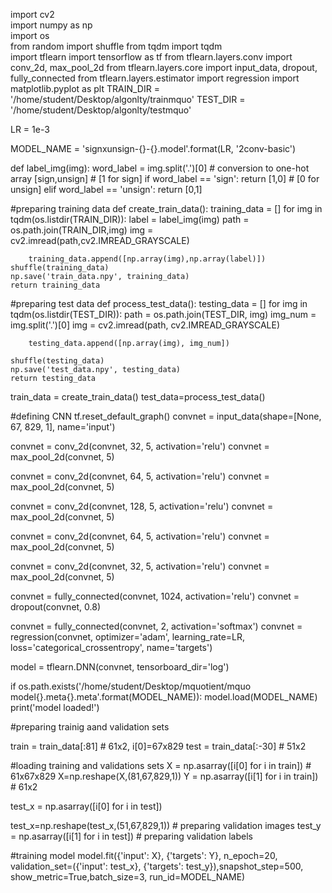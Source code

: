 import cv2                
import numpy as np        
import os                 
from random import shuffle 
from tqdm import tqdm      
import tflearn
import tensorflow as tf
from tflearn.layers.conv import conv_2d, max_pool_2d
from tflearn.layers.core import input_data, dropout, fully_connected
from tflearn.layers.estimator import regression
import matplotlib.pyplot as plt
TRAIN_DIR = '/home/student/Desktop/algonlty/trainmquo'
TEST_DIR = '/home/student/Desktop/algonlty/testmquo'

LR = 1e-3

MODEL_NAME = 'signxunsign-{}-{}.model'.format(LR, '2conv-basic') 

def label_img(img):
    word_label = img.split('.')[0]
    # conversion to one-hot array [sign,unsign]
    #                            [1 for sign]
    if word_label == 'sign': return [1,0]
    #                             [0 for unsign]
    elif word_label == 'unsign': return [0,1]

#preparing training data
def create_train_data():
    training_data = []
    for img in tqdm(os.listdir(TRAIN_DIR)):
        label = label_img(img)
        path = os.path.join(TRAIN_DIR,img)
        img = cv2.imread(path,cv2.IMREAD_GRAYSCALE)
           
        training_data.append([np.array(img),np.array(label)])
    shuffle(training_data)
    np.save('train_data.npy', training_data)
    return training_data

#preparing test data
def process_test_data():
    testing_data = []
    for img in tqdm(os.listdir(TEST_DIR)):
        path = os.path.join(TEST_DIR, img)
        img_num = img.split('.')[0]
        img = cv2.imread(path, cv2.IMREAD_GRAYSCALE)
        
        testing_data.append([np.array(img), img_num])

    shuffle(testing_data)
    np.save('test_data.npy', testing_data)
    return testing_data

train_data = create_train_data()
test_data=process_test_data()


#defining CNN
tf.reset_default_graph()
convnet = input_data(shape=[None, 67, 829, 1], name='input')

convnet = conv_2d(convnet, 32, 5, activation='relu')
convnet = max_pool_2d(convnet, 5)

convnet = conv_2d(convnet, 64, 5, activation='relu')
convnet = max_pool_2d(convnet, 5)

convnet = conv_2d(convnet, 128, 5, activation='relu')
convnet = max_pool_2d(convnet, 5)

convnet = conv_2d(convnet, 64, 5, activation='relu')
convnet = max_pool_2d(convnet, 5)

convnet = conv_2d(convnet, 32, 5, activation='relu')
convnet = max_pool_2d(convnet, 5)

convnet = fully_connected(convnet, 1024, activation='relu')
convnet = dropout(convnet, 0.8)

convnet = fully_connected(convnet, 2, activation='softmax')
convnet = regression(convnet, optimizer='adam', learning_rate=LR, loss='categorical_crossentropy', name='targets')

model = tflearn.DNN(convnet, tensorboard_dir='log')

if os.path.exists('/home/student/Desktop/mquotient/mquo model{}.meta{}.meta'.format(MODEL_NAME)):
    model.load(MODEL_NAME)
    print('model loaded!')
 
#preparing trainig aand validation sets
    
train = train_data[:81] # 61x2, i[0]=67x829
test = train_data[:-30] # 51x2





#loading training and validations sets
X = np.asarray([i[0] for i in train]) # 61x67x829
X=np.reshape(X,(81,67,829,1))
Y = np.asarray([i[1] for i in train]) # 61x2

test_x = np.asarray([i[0] for i in test])

test_x=np.reshape(test_x,(51,67,829,1))  # preparing validation images
test_y = np.asarray([i[1] for i in test]) # preparing validation labels

#training model
model.fit({'input': X}, {'targets': Y}, n_epoch=20, validation_set=({'input': test_x}, {'targets': test_y}),snapshot_step=500, show_metric=True,batch_size=3, run_id=MODEL_NAME)

